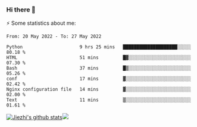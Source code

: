 ### Hi there 👋

⚡ Some statistics about me:


<!--START_SECTION:waka-->

```text
From: 20 May 2022 - To: 27 May 2022

Python                     9 hrs 25 mins   ████████████████████░░░░░   80.18 %
HTML                       51 mins         █▓░░░░░░░░░░░░░░░░░░░░░░░   07.30 %
Bash                       37 mins         █▒░░░░░░░░░░░░░░░░░░░░░░░   05.26 %
conf                       17 mins         ▓░░░░░░░░░░░░░░░░░░░░░░░░   02.42 %
Nginx configuration file   14 mins         ▓░░░░░░░░░░░░░░░░░░░░░░░░   02.00 %
Text                       11 mins         ▒░░░░░░░░░░░░░░░░░░░░░░░░   01.61 %
```

<!--END_SECTION:waka-->





[![Jiezhi's github stats](https://github-readme-stats.vercel.app/api?username=Jiezhi&show_icons=true)](https://github.com/Jiezhi/github-readme-stats)[![](https://stats.justsong.cn/api/leetcode/?username=Jiezhi)](https://leetcode.com/Jiezhi/) 
<!--
[![Top Langs](https://github-readme-stats.vercel.app/api/top-langs/?username=Jiezhi&hide=javascript,html)](https://github.com/Jiezhi/github-readme-stats)

**Jiezhi/Jiezhi** is a ✨ _special_ ✨ repository because its `README.md` (this file) appears on your GitHub profile.

Here are some ideas to get you started:

- 🔭 I’m currently working on ...
- 🌱 I’m currently learning ...
- 👯 I’m looking to collaborate on ...
- 🤔 I’m looking for help with ...
- 💬 Ask me about ...
- 📫 How to reach me: ...
- 😄 Pronouns: ...
- ⚡ Fun fact: ...
-->

